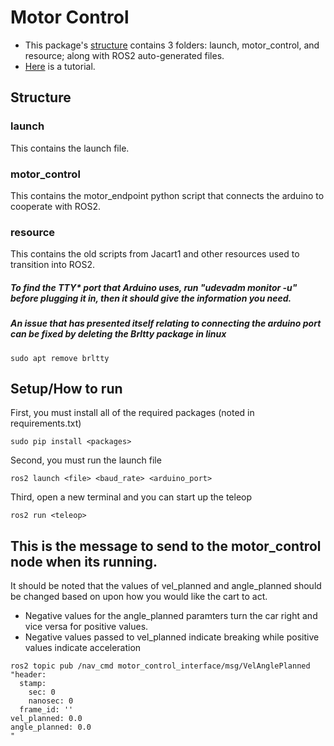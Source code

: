 # Motor Control

* This package's [structure](#structure) contains 3 folders: launch, motor_control, and resource; along with ROS2 auto-generated files.
* [Here](#setuphow-to-run) is a tutorial.

## Structure
### launch
This contains the launch file.
### motor_control
This contains the motor_endpoint python script that connects the arduino to cooperate with ROS2.
### resource
This contains the old scripts from Jacart1 and other resources used to transition into ROS2.

##### To find the TTY* port that Arduino uses, run "udevadm monitor -u" before plugging it in, then it should give the information you need.
##### An issue that has presented itself relating to connecting the arduino port can be fixed by deleting the Brltty package in linux
```
sudo apt remove brltty
```

## Setup/How to run
First, you must install all of the required packages (noted in requirements.txt)
```
sudo pip install <packages>
```
Second, you must run the launch file
```
ros2 launch <file> <baud_rate> <arduino_port>
```
Third, open a new terminal and you can start up the teleop
```
ros2 run <teleop>
```
## This is the message to send to the motor_control node when its running.
It should be noted that the values of vel_planned and angle_planned should be changed based on upon how you would like the cart to act.
 
- Negative values for the angle_planned paramters turn the car right and vice versa for positive values.
- Negative values passed to vel_planned indicate breaking while positive values indicate acceleration

```
ros2 topic pub /nav_cmd motor_control_interface/msg/VelAnglePlanned "header:
  stamp:
    sec: 0
    nanosec: 0
  frame_id: ''
vel_planned: 0.0
angle_planned: 0.0
"
```


